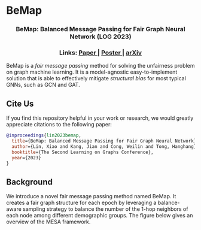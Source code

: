 # BeMap
<h3 align="center">BeMap: Balanced Message Passing for Fair Graph Neural Network (LOG 2023) </h3>
<h3 align="center"> 
  Links: 
  <a href="https://arxiv.org/pdf/2306.04107.pdf"> Paper </a> | 
  <a href="https://openreview.net/attachment?id=4RiLDrCbzW&name=poster_preview"> Poster </a> |  
  <a href="https://arxiv.org/abs/2306.04107"> arXiv </a>
</h3>

BeMap is a *fair message passing* method for solving the unfairness problem on graph machine learning. It is a model-agnostic easy-to-implement solution that is able to effectively mitigate *structural bias* for most typical GNNs, such as GCN and GAT.

## Cite Us
If you find this repository helpful in your work or research, we would greatly appreciate citations to the following paper:

```bibtex
@inproceedings{lin2023bemap,
  title={BeMap: Balanced Message Passing for Fair Graph Neural Network},
  author={Lin, Xiao and Kang, Jian and Cong, Weilin and Tong, Hanghang},
  booktitle={The Second Learning on Graphs Conference},
  year={2023}
}
```

## Background
We introduce a novel fair message passing method named BeMap. It creates a fair graph structure for each epoch by leveraging a balance-aware sampling strategy to balance the number of the 1-hop neighbors of each node among different demographic groups. The figure below gives an overview of the MESA framework.

